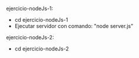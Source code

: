 ejercicio-nodeJs-1:
- cd ejercicio-nodeJs-1
- Ejecutar servidor con comando: "node server.js"

ejercicio-nodeJs-2:
- cd ejercicio-nodeJs-2

